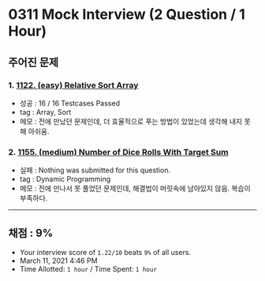 # 0311 Mock Interview (2 Question / 1 Hour)

## 주어진 문제

### 1. [1122. (easy) Relative Sort Array](https://leetcode.com/problems/relative-sort-array/)

- 성공 : 16 / 16 Testcases Passed
- tag : Array, Sort
- 메모 : 전에 만났던 문제인데, 더 효율적으로 푸는 방법이 있었는데 생각해 내지 못해 아쉬움.

### 2. [1155. (medium) Number of Dice Rolls With Target Sum](https://leetcode.com/problems/number-of-dice-rolls-with-target-sum/)

- 실패 : Nothing was submitted for this question.
- tag : Dynamic Programming
- 메모 : 전에 만나서 못 풀었던 문제인데, 해결법이 머릿속에 남아있지 않음. 복습이 부족하다.

---

## 채점 : 9%

- Your interview score of `1.22/10` beats `9%` of all users.
- March 11, 2021 4:46 PM
- Time Allotted: `1 hour` / Time Spent: `1 hour`
